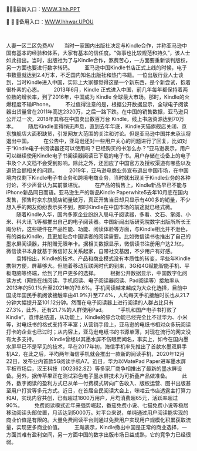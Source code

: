 <p>
	🛒🛒🛒最新入口：<a href="http://www.baidu.com/link?url=6MA2SWnO3Raqke39an_0PUxosM6ZrUGzi1BN9tNnlPW&wd">WWW.3lhh.PPT</a> 
	<p>
		🐲
🐲
🐲备用入口：<a href="http://www.baidu.com/link?url=6MA2SWnO3Raqke39an_0PUxosM6ZrUGzi1BN9tNnlPW&wd">WWW.lhhwar.UPOU</a> 
	</p>
	<p>
		<br />
	</p>
	<p>
		人妻一区二区免费AV　　当时一家国内出版社决定与Kindle合作，并称亚马逊中国有基本的经验和体系，大家有基本的信任度。“做事也比较规范和持久”，该人士如此指出。当时，出版社为了与Kindle合作，煞费苦心，一方面要重新谈判版权，另一方面也要进行数字转码。
　　亚马逊中国Kindle书店正式上线的时候，电子书数量就达到2.4万本，不乏国内知名出版社和热门书籍。一位出版行业人士谈到，当时Kindle进入中国，实际上大家都觉得这是一个新东西，是个新尝试，抱着很朴素的心态。
　　2013年6月，Kindle 正式进入中国，前几年每年都保持着两位数的增长率，到了2016年，中国成为 Kindle 全球最大市场。那时，Kindle的火爆程度不输iPhone。
　　不过值得注意的是，根据公开数据显示，全球电子阅读器出货量曾在2011年高达2320万，之后一路下跌。在中国的销售数据，亚马逊只公开过一次，2018年其称在中国卖出数百万台 Kindle，线上书店资源达到70万本。
　　随后Kindle变得悄无声息，直到去年年底，Kindle天猫旗舰店关闭、京东旗舰店大面积缺货，引发网友大范围的关注和讨论。但是亚马逊中国并未承认将退出中国。
　　在公告中，亚马逊还对一些用户关心的问题进行了回复，比如对于“Kindle电子书阅读器还可以使用吗？已经购买的书怎么办？”亚马逊表示，用户可以继续使用Kindle电子书阅读器阅读已下载的电子书。用户存储在设备上的电子书及个人文档不会受到影响。除此之外，还回应了中国官方及授权渠道有哪些以及退货金额相关的问题。
　　2019年，亚马逊电商业务宣布退出中国市场，在中国境内仅剩下Kindle电子书业务和跨境电商业务，当时就出现关于Kindle业务的各种讨论，不少声音认为其前景堪忧。
　　在产品的销售上，Kindle新品早已不能与iPhone新品同日而语。亚马逊生产的新品Kindle Paperwhite5去年10月底在国内发售，预售时京东旗舰店销量破万，真正开售当日却只显示有400多的销量，不少想入手的网友纷纷表示买不到，那时Kindle在中国市场的前途就已经式微。
　　随着Kindle入华，国内多家企业纷纷入局电子阅读器，多看、文石、掌阅、小米、科大讯飞等都推出自己的电子阅读器。中国新闻出版研究院数字出版所所长王飚分析，这些硬件在产品性能、功能、阅读体验等方面，与Kindle相比并不逊色，有的类似Kindle，且更加贴合中国读者的阅读需要。比如微信读书也推出了自己的墨水屏阅读器，并附赠无限年卡。据相关数据显示，微信读书注册用户达2.1亿，微信读书本身就基于微信好友关系起家，自带社交基因，不少用户有好感。
　　袁博指出，Kindle的技术、产品和商业模式没有本质性的转变，早些年Kindle携带方便，屏幕够大。但随着移动互联网时代的到来，3G和4G赋能智能手机、平板电脑等终端，给到了用户更多的选择。
　　根据公开数据显示，中国数字化阅读方式（网络在线阅读、手机阅读、电子阅读器阅读、Pad阅读等）接触率从2013年的50.1%升至2021年的79.6%。手机阅读越来越成为大众化选择，目前中国成年国民手机阅读接触率由41.9%升至77.4%，人均每天手机接触时长也从21.7分钟大幅提升至101.12分钟。然而在电子阅读器上进行阅读的人群占比只有27.3%，此外，还有21.7%的人群使用Pad。
　　“手机和国产电子书打败了Kindle”，袁博总结道，从功能上，Kindle的综合功能已经完全比不过华为、小米等，对电纸书的格式支持不丰富；从营销手段上，亚马逊的电纸书相对众多玩阅读打卡的企业也已过时；从内容上，亚马逊电纸书的书源单薄，对现在流行的网文没有太多支持。&nbsp;
　　Kindle曾经以其墨水屏不伤眼而闻名，事实上，如今在国内墨水屏早已不是罕见的技术，早在2017年初，海信手机率先推出了首款水墨双屏手机A2，在此之后，平均两年海信手机就会推出一款新的阅读手机，2020年12月22日，发布业内首款5G阅读手机A7。近日，华为以MatePad Paper进军墨水屏平板市场后，汉王科技（002362.SZ）等多家厂商争相推出了最新的墨水屏设备。另外，据传苹果正在测试彩色电子墨水屏技术为可折叠产品做准备。
　　此外，数字阅读的盈利方式已从单一付费模式转向广告收入、版权运营、图书出版甚至用户打赏等多元方式。近日，在首届全民阅读大会上，咪咕云书店透露主打算力和AI，实现内容共创，已有超过1800万用户，月均消费超65元，活跃率超过90%。
　　免费阅读模式近年来强势崛起，番茄免费小说、七猫免费小说等稳居移动阅读头部位置，月活达到5000万。对平台来说，单纯通过用户阅读能实现的商业价值是有限的。大量免费阅读平台则通过免费用户实现用户规模化积累获取流量，实现更多商业价值。
　　王飚表示，Kindle撤出中国是正常的商业选择，一方面其难有盈利空间，另一方面中国的数字出版市场日益成熟，它的竞争力已经很弱。
	</p>
